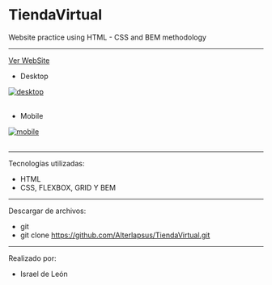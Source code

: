 # TiendaVirtual
Website practice using HTML - CSS and BEM methodology

---
<a href="https://tiendavirtual96.netlify.app/">Ver WebSite</a>

- Desktop

<a href="https://postimg.cc/75NkhTQS" target="_blank"><img src="https://i.postimg.cc/P5gr6WWV/desktop.png" alt="desktop"/></a><br/><br/>


- Mobile

<a href="https://postimages.org/" target="_blank"><img src="https://i.postimg.cc/Xv9Ntrxj/mobile.png" alt="mobile"/></a><br/><br/>

---

Tecnologías utilizadas:

- HTML 
- CSS, FLEXBOX, GRID Y BEM

---


Descargar de archivos: 

- git 
- git clone https://github.com/Alterlapsus/TiendaVirtual.git

---

Realizado por: 

- Israel de León 


